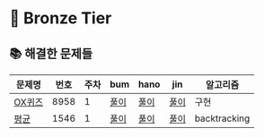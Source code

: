 # 🥉 Bronze Tier

## 📚 해결한 문제들

| 문제명 | 번호 | 주차 | bum | hano | jin | 알고리즘 |
|--------|------|------|-----|------|-----|------|
| [OX퀴즈](https://www.acmicpc.net/problem/8958) | 8958 | 1 | [풀이](https://github.com/A/8958) | [풀이](https://github.com/A/8958) | [풀이](https://github.com/A/8958) | 구현 |
| [평균](https://www.acmicpc.net/problem/1546) | 1546 | 1 | [풀이](https://github.com/B/1546) | [풀이](https://github.com/B/1546) | [풀이](https://github.com/B/1546) | backtracking |
